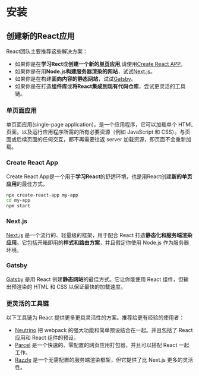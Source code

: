 # 安装

## 创建新的React应用

React团队主要推荐这些解决方案：

* 如果你是在**学习Rect**或**创建一个新的[单页](#单页面应用)应用**,请使用[Create React APP](#create-react-app)。
* 如果你是在用**Node.js构建服务器渲染的网站**，试试[Next.js](#nextjs)。
* 如果你是在构建**面向内容的静态网站**，试试[Gatsby](#gatsby)。
* 如果你是在打造**组件库**或**将React集成到现有代码仓库**，尝试更灵活的工具链。

### 单页面应用

单页面应用(single-page application)，是一个应用程序，它可以加载单个 HTML 页面，以及运行应用程序所需的所有必要资源（例如 JavaScript 和 CSS）。与页面或后续页面的任何交互，都不再需要往返 server 加载资源，即页面不会重新加载。
### Create React App

Create React App是一个用于**学习React**的舒适环境，也是用React创建**新的单页应用**的最佳方式。
``` bash
npx create-react-app my-app
cd my-app
npm start
```

### Next.js

[Next.js](https://www.nextjs.cn/) 是一个流行的、轻量级的框架，用于配合 React 打造**静态化和服务端渲染应用**。它包括开箱即用的**样式和路由方案**，并且假定你使用 Node.js 作为服务器环境。


### Gatsby

[Gatsby](https://www.gatsbyjs.cn/) 是用 React 创建**静态网站**的最佳方式。它让你能使用 React 组件，但输出预渲染的 HTML 和 CSS 以保证最快的加载速度。

### 更灵活的工具链

以下工具链为 React 提供更多更具灵活性的方案。推荐给更有经验的使用者：
* [Neutrino](https://neutrinojs.org/) 把 webpack 的强大功能和简单预设结合在一起。并且包括了 React 应用和 React 组件的预设。
* [Parcel](https://parceljs.org/) 是一个快速的、零配置的网页应用打包器，并且可以搭配 React 一起工作。
* [Razzle](https://github.com/jaredpalmer/razzle) 是一个无需配置的服务端渲染框架，但它提供了比 Next.js 更多的灵活性。

